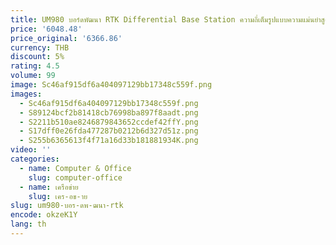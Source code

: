 ```yaml
---
title: UM980 บอร์ดพัฒนา RTK Differential Base Station ความถี่เต็มรูปแบบความแม่นยําสูงตําแหน่งโมดูลนําทาง
price: '6048.48'
price_original: '6366.86'
currency: THB
discount: 5%
rating: 4.5
volume: 99
image: Sc46af915df6a404097129bb17348c559f.png
images:
  - Sc46af915df6a404097129bb17348c559f.png
  - S89124bcf2b81418cb76998ba897f8aadt.png
  - S2211b510ae8246879843652ccdef42ffY.png
  - S17dff0e26fda477287b0212b6d327d51z.png
  - S255b6365613f4f71a16d33b181881934K.png
video: ''
categories:
  - name: Computer & Office
    slug: computer-office
  - name: เครือข่าย
    slug: เคร-อข-าย
slug: um980-บอร-ดพ-ฒนา-rtk
encode: okzeK1Y
lang: th
---
```

  